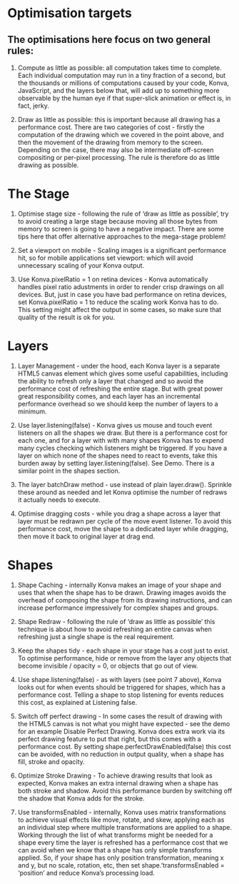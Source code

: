 # Optimisation targets

## The optimisations here focus on two general rules:

1. Compute as little as possible: all computation takes time to complete. Each individual computation may run in a tiny fraction of a second, but the thousands or millions of computations caused by your code, Konva, JavaScript, and the layers below that, will add up to something more observable by the human eye if that super-slick animation or effect is, in fact, jerky.

2. Draw as little as possible: this is important because all drawing has a performance cost. There are two categories of cost - firstly the computation of the drawing which we covered in the point above, and then the movement of the drawing from memory to the screen. Depending on the case, there may also be intermediate off-screen compositing or per-pixel processing. The rule is therefore do as little drawing as possible.

# The Stage

1. Optimise stage size - following the rule of ‘draw as little as possible’, try to avoid creating a large stage because moving all those bytes from memory to screen is going to have a negative impact. There are some tips here that offer alternative approaches to the mega-stage problem!

2. Set a viewport on mobile - Scaling images is a significant performance hit, so for mobile applications set viewport: <meta name="viewport" content="width=device-width, initial-scale=1.0, user-scalable=no"> which will avoid unnecessary scaling of your Konva output.

3. Use Konva.pixelRatio = 1 on retina devices - Konva automatically handles pixel ratio adustments in order to render crisp drawings on all devices. But, just in case you have bad performance on retina devices, set Konva.pixelRatio = 1 to reduce the scaling work Konva has to do. This setting might affect the output in some cases, so make sure that quality of the result is ok for you.

# Layers

1. Layer Management - under the hood, each Konva layer is a separate HTML5 canvas element which gives some useful capabilities, including the ability to refresh only a layer that changed and so avoid the performance cost of refreshing the entire stage. But with great power great responsibility comes, and each layer has an incremental performance overhead so we should keep the number of layers to a minimum.

2. Use layer.listening(false) - Konva gives us mouse and touch event listeners on all the shapes we draw. But there is a performance cost for each one, and for a layer with with many shapes Konva has to expend many cycles checking which listeners might be triggered. If you have a layer on which none of the shapes need to react to events, take this burden away by setting layer.listening(false). See Demo. There is a similar point in the shapes section.

3. The layer batchDraw method - use instead of plain layer.draw(). Sprinkle these around as needed and let Konva optimise the number of redraws it actually needs to execute.

4. Optimise dragging costs - while you drag a shape across a layer that layer must be redrawn per cycle of the move event listener. To avoid this performance cost, move the shape to a dedicated layer while dragging, then move it back to original layer at drag end.

# Shapes

1. Shape Caching - internally Konva makes an image of your shape and uses that when the shape has to be drawn. Drawing images avoids the overhead of composing the shape from its drawing instructions, and can increase performance impressively for complex shapes and groups.

2. Shape Redraw - following the rule of ‘draw as little as possible’ this technique is about how to avoid refreshing an entire canvas when refreshing just a single shape is the real requirement.

3. Keep the shapes tidy - each shape in your stage has a cost just to exist. To optimise performance, hide or remove from the layer any objects that become invisible / opacity = 0, or objects that go out of view.

4. Use shape.listening(false) - as with layers (see point 7 above), Konva looks out for when events should be triggered for shapes, which has a performance cost. Telling a shape to stop listening for events reduces this cost, as explained at Listening false.

5. Switch off perfect drawing - In some cases the result of drawing with the HTML5 canvas is not what you might have expected - see the demo for an example Disable Perfect Drawing. Konva does extra work via its perfect drawing feature to put that right, but this comes with a performance cost. By setting shape.perfectDrawEnabled(false) this cost can be avoided, with no reduction in output quality, when a shape has fill, stroke and opacity.

6. Optimize Stroke Drawing - To achieve drawing results that look as expected, Konva makes an extra internal drawing when a shape has both stroke and shadow. Avoid this performance burden by switching off the shadow that Konva adds for the stroke.

7. Use transformsEnabled - internally, Konva uses matrix transformations to achieve visual effects like move, rotate, and skew, applying each as an individual step where multiple transformations are applied to a shape. Working through the list of what transforms might be needed for a shape every time the layer is refreshed has a performance cost that we can avoid when we know that a shape has only simple transforms applied. So, if your shape has only position transformation, meaning x and y, but no scale, rotation, etc, then set shape.’transformsEnabled = ‘position’ and reduce Konva’s processing load.